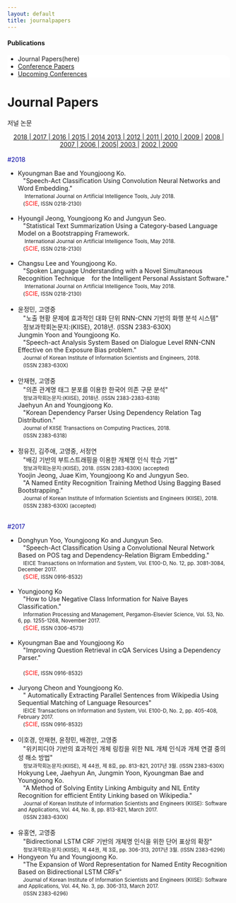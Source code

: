 ```yaml
---
layout: default
title: journalpapers
---
```

 <h4>Publications</h4>
 <div class="linklink" style = "background-color:#ffffff;border-radius:0 15px">
          <ul class="posts-list">
            <li>Journal Papers(here)
            </li>
            <li class="post-link">
                <a class="post-title" href="https://youngjoongko.github.io/Publications/conferencepapers/">Conference Papers</a>
            </li>
            <li class="post-link">
                <a class="post-title" href="https://youngjoongko.github.io/Publications/upcomingconferences/">Upcoming Conferences</a>
            </li>
          </ul>
  </div>



<div class="post">
	<h1 class="pageTitle">Journal Papers</h1>	
	<p class="meta">저널 논문</p>
	<div class="linklink" style = "text-align:center;">
		<a href="#1"> 2018 </a>|<a href="#2"> 2017 </a>|<a href="#3"> 2016 </a>|<a href="#4"> 2015 </a>|<a href="#5"> 2014 </a>
		<a href="#6"> 2013 </a>|<a href="#7"> 2012 </a>|<a href="#8"> 2011 </a>|<a href="#9"> 2010 </a>|<a href="#10"> 2009 </a>|
		<a href="#11"> 2008 </a>|<a href="#12"> 2007 </a>|<a href="#13"> 2006 </a>|<a href="#14"> 2005</a>|<a href="#15"> 2003 </a>|
		<a href="#16"> 2002 </a>|<a href="#17"> 2000 </a></div>
	
</div>
<br>
<a name="1"><font style = "color:#0000A5;">#2018</font></a>
<ul>
		                <li>Kyoungman Bae and Youngjoong Ko. 
					<br>&nbsp;&nbsp;&nbsp;&quot;Speech-Act Classification Using Convolution Neural Networks and Word Embedding.&quot;
					<br>&nbsp;&nbsp;&nbsp;<small> International Journal on Artificial Intelligence Tools, July 2018.</small>
					<br>&nbsp;&nbsp;&nbsp;<small>(<font size="2" color="red">SCIE</font>, ISSN 0218-2130)</small>
				</li><br>
				<li>Hyoungil Jeong, Youngjoong Ko and Jungyun Seo. 
					<br>&nbsp;&nbsp;&nbsp;&quot;Statistical Text Summarization Using a Category-based Language Model on a Bootstrapping Framework.
					<br>&nbsp;&nbsp;&nbsp;<small> International Journal on Artificial Intelligence Tools, May 2018.</small>
					<br>&nbsp;&nbsp;&nbsp;<small>(<font size="2" color="red">SCIE</font>, ISSN 0218-2130)</small>
				</li><br>
				<li>Changsu Lee and Youngjoong Ko.
					<br>&nbsp;&nbsp;&nbsp;&quot;Spoken Language Understanding with a Novel Simultaneous Recognition Technique  &nbsp;&nbsp;&nbsp;for the Intelligent Personal Assistant Software.&quot;
					<br>&nbsp;&nbsp;&nbsp;<small> International Journal on Artificial Intelligence Tools, May 2018.</small>
					<br>&nbsp;&nbsp;&nbsp;<small>(<font size="2" color="red">SCIE</font>, ISSN 0218-2130)</small>
				</li><br>
				<li>  윤정민, 고영중
					<br>&nbsp;&nbsp;&nbsp;&quot;노출 현황 문제에 효과적인 대화 단위 RNN-CNN 기반의 화행 분석 시스템"
					<br>&nbsp;&nbsp;&nbsp;정보과학회논문지:(KIISE),  2018년. (ISSN 2383-630X)
					<br>Jungmin Yoon and Youngjoong Ko.
					<br>&nbsp;&nbsp;&nbsp;&quot;Speech-act Analysis System Based on Dialogue Level RNN-CNN Effective on the Exposure Bias problem.&quot;
					<br>&nbsp;&nbsp;&nbsp;<small>Journal of Korean Institute of Information Scientists and Engineers, 2018. </small>
					<br>&nbsp;&nbsp;&nbsp;<small>(ISSN 2383-630X)</small>
				</li><br>
				<li>안재현, 고영중
					<br>&nbsp;&nbsp;&nbsp;&quot;의존 관계명 태그 분포를 이용한 한국어 의존 구문 분석"
					<br>&nbsp;&nbsp;&nbsp;<small>정보과학회논문지:(KIISE),  2018년. (ISSN 2383-2383-6318) </small>							<br>Jaehyun An and Youngjoong Ko.
					<br>&nbsp;&nbsp;&nbsp;&quot;Korean Dependency Parser Using Dependency Relation Tag Distribution.&quot;
					<br>&nbsp;&nbsp;&nbsp;<small>Journal of KIISE Transactions on Computing Practices,  2018.</small>
					<br>&nbsp;&nbsp;&nbsp;<small>(ISSN 2383-6318)</small>
				</li><br>
				<li> 정유진, 김주애, 고영중, 서정연
					<br>&nbsp;&nbsp;&nbsp;&quot;배깅 기반의 부트스트래핑을 이용한 개체명 인식 학습 기법"
					<br>&nbsp;&nbsp;&nbsp;<small>정보과학회논문지:(KIISE), 2018.  (ISSN 2383-630X) (accepted)</small>
		               		<br>Yoojin Jeong, Juae Kim, Youngjoong Ko and Jungyun Seo. 
					<br>&nbsp;&nbsp;&nbsp;&quot;A Named Entity Recognition Training Method Using Bagging Based Bootstrapping.&quot;
					<br>&nbsp;&nbsp;&nbsp;<small>Journal of Korean Institute of Information Scientists and Engineers (KIISE), 2018. </small>
					<br>&nbsp;&nbsp;&nbsp;<small>(ISSN 2383-630X) (accepted)</small>
				</li><br>           
</ul>

<a name="2"><font style = "color:#0000A5;">#2017</font></a>
<ul>
		                <li>Donghyun Yoo, Youngjoong Ko and Jungyun Seo. 
				<br>&nbsp;&nbsp;&nbsp;"Speech-Act Classification Using a Convolutional Neural Network Based on POS tag and    Dependency-Relation Bigram Embedding."
				<br>&nbsp;&nbsp;&nbsp;<small>IEICE Transactions on Information and System, Vol. E100-D, No. 12, pp. 3081-3084, December 2017. </small>
				<br>&nbsp;&nbsp;&nbsp;<small>(<font size="2" color="red">SCIE</font>, ISSN 0916-8532)</small>
				</li><br>
				<li>Youngjoong Ko 
				<br>&nbsp;&nbsp;&nbsp;"How to Use Negative Class Information for Naive Bayes Classification." 
				<br>&nbsp;&nbsp;&nbsp;<small>Information Processing and Management, Pergamon-Elsevier Science, Vol. 53, No. 6, pp. 1255-1268,    November 2017. </small>
				<br>&nbsp;&nbsp;&nbsp;<small>(<font size="2" color="red">SCIE</font>, ISSN 0306-4573)</small>
				</li><br>
				<li>Kyoungman Bae and Youngjoong Ko
				<br>&nbsp;&nbsp;&nbsp;"Improving Question Retrieval in cQA Services Using a Dependency Parser." 
				<br>&nbsp;&nbsp;&nbsp;<smallIEICE Transactions on Information and System, Vol. E100-D, No. 2, pp. 807-810, April 2017. ></small>
				<br>&nbsp;&nbsp;&nbsp;<small>(<font size="2" color="red">SCIE</font>, ISSN 0916-8532)</small>
				</li><br>
				<li>Juryong Cheon and Youngjoong Ko. 
				<br>&nbsp;&nbsp;&nbsp;" Automatically Extracting Parallel Sentences from Wikipedia Using Sequential Matching of Language    Resources" 
				<br>&nbsp;&nbsp;&nbsp;<small>IEICE Transactions on Information and System, Vol. E100-D, No. 2, pp. 405-408, February 2017. </small>
				<br>&nbsp;&nbsp;&nbsp;<small>(<font size="2" color="red">SCIE</font>, ISSN 0916-8532)</small>
				</li><br>
				<li>이호경, 안재현, 윤정민, 배경만, 고영중  
				<br>&nbsp;&nbsp;&nbsp;"위키피디아 기반의 효과적인 개체 링킹을 위한 NIL 개체 인식과 개체 연결 중의성 해소 방법" 
				<br>&nbsp;&nbsp;&nbsp;<small>정보과학회논문지:(KIISE), 제 44권, 제 8호, pp. 813-821, 2017년 3월. (ISSN 2383-630X)</small>
				<br>Hokyung Lee, Jaehyun An, Jungmin Yoon, Kyoungman Bae and Youngjoong Ko.  
				<br>&nbsp;&nbsp;&nbsp;"A Method of Solving Entity Linking Ambiguity and NIL Entity Recognition for efficient Entity Linking based on Wikipedia." 
				<br>&nbsp;&nbsp;&nbsp;<small>Journal of Korean Institute of Information Scientists and Engineers (KIISE): Software and Applications, 
   Vol. 44, No. 8, pp. 813-821, March 2017. </small>
				<br>&nbsp;&nbsp;&nbsp;<small>(ISSN 2383-630X)</small>
				</li><br>
				<li>유홍연, 고영중 
				<br>&nbsp;&nbsp;&nbsp;"Bidirectional LSTM CRF 기반의 개체명 인식을 위한 단어 표상의 확장" 
				<br>&nbsp;&nbsp;&nbsp;<small>정보과학회논문지:(KIISE), 제 44권, 제 3호, pp. 306-313, 2017년 3월. (ISSN 2383-6296)</small>
				<li>Hongyeon Yu and Youngjoong Ko. 
				<br>&nbsp;&nbsp;&nbsp;"The Expansion of Word Representation for Named Entity Recognition Based on Bidirectional LSTM CRFs" 
				<br>&nbsp;&nbsp;&nbsp;<small>Journal of Korean Institute of Information Scientists and Engineers (KIISE): Software and Applications, Vol. 44, No. 3, pp. 306-313, March 2017. </small>
				<br>&nbsp;&nbsp;&nbsp;<small>(ISSN 2383-6296)</small>
				</li><br>
</ul>
